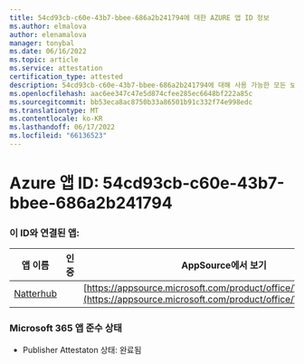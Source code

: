 ```yaml
---
title: 54cd93cb-c60e-43b7-bbee-686a2b241794에 대한 AZURE 앱 ID 정보
ms.author: elmalova
author: elenamalova
manager: tonybal
ms.date: 06/16/2022
ms.topic: article
ms.service: attestation
certification_type: attested
description: 54cd93cb-c60e-43b7-bbee-686a2b241794에 대해 사용 가능한 모든 보안 및 규정 준수 정보입니다.
ms.openlocfilehash: aac6ee347c47e5d874cfee285ec6648bf222a85c
ms.sourcegitcommit: bb53eca8ac8750b33a86501b91c332f74e998edc
ms.translationtype: MT
ms.contentlocale: ko-KR
ms.lasthandoff: 06/17/2022
ms.locfileid: "66136523"
---
```

# <a name="azure-app-id-54cd93cb-c60e-43b7-bbee-686a2b241794"></a>Azure 앱 ID: 54cd93cb-c60e-43b7-bbee-686a2b241794


### <a name="apps-associated-with-this-id"></a>이 ID와 연결된 앱:
| **앱 이름** | **인증** | **AppSource에서 보기** |
|--------------|---------------|-----------------------|
| [Natterhub](../forward/WA200003420.md) |  | [https://appsource.microsoft.com/product/office/WA200003420](https://appsource.microsoft.com/product/office/WA200003420) |

### <a name="microsoft-365-app-compliance-status"></a>Microsoft 365 앱 준수 상태
- Publisher Attestaton 상태: 완료됨
